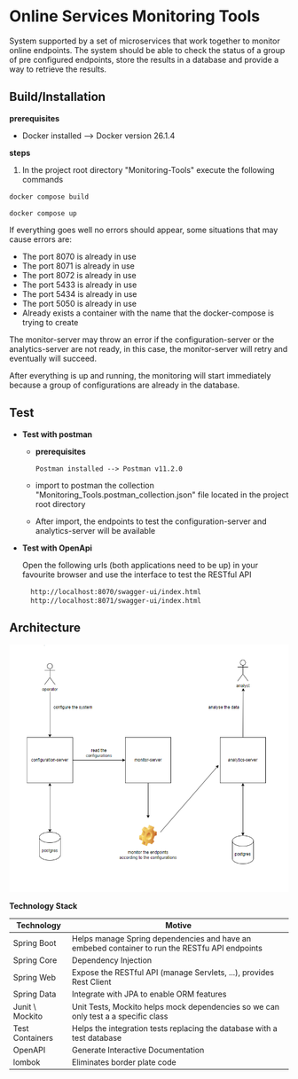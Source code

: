 # Online Services Monitoring Tools

System supported by a set of microservices that work together to monitor online endpoints.
The system should be able to check the status of a group of pre configured endpoints, 
store the results in a database and provide a way to retrieve the results.

## Build/Installation 

**prerequisites**

- Docker installed --> Docker version 26.1.4

**steps**

1. In the project root directory "Monitoring-Tools" execute the following commands
```
docker compose build
```
```
docker compose up
```
If everything goes well no errors should appear, some situations that may cause errors are:
- The port 8070 is already in use
- The port 8071 is already in use
- The port 8072 is already in use
- The port 5433 is already in use
- The port 5434 is already in use
- The port 5050 is already in use
- Already exists a container with the name that the docker-compose is trying to create

The monitor-server may throw an error if the configuration-server or the analytics-server
are not ready, in this case, the monitor-server will retry and eventually will succeed.

After everything is up and running, the monitoring will start immediately because a group of
configurations are already in the database.

## Test

- **Test with postman**

    - **prerequisites**

          Postman installed --> Postman v11.2.0
    - import to postman the collection "Monitoring_Tools.postman_collection.json" file located in the project root directory
    - After import, the endpoints to test the configuration-server and analytics-server will be available


- **Test with OpenApi**

  Open the following urls (both applications need to be up) in your favourite browser and use the interface to test the RESTful API

        http://localhost:8070/swagger-ui/index.html
        http://localhost:8071/swagger-ui/index.html

## Architecture

![Architecture](images/Architecture.png)

**Technology Stack**

| **Technology**        	  | **Motive**			                                                                                  |
|--------------------------|------------------------------------------------------------------------------------------------|
| Spring Boot            	 | Helps manage Spring dependencies and have an embebed container to run the RESTfu API endpoints |
| Spring Core    	         | Dependency Injection                                                                           |
| Spring Web               | Expose the RESTful API (manage Servlets, ...), provides Rest Client                            |
| Spring Data    	         | Integrate with JPA to enable ORM features                                                      |
| Junit \ Mockito       	  | Unit Tests, Mockito helps mock dependencies so we can only test a a specific class             |
| Test Containers       	  | Helps the integration tests replacing the database with a test database                        |
| OpenAPI                  | Generate Interactive Documentation                                                             |
| lombok                   | Eliminates border plate code                                                                   |
